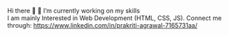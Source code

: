 Hi there 👋
🔭 I’m currently working on my skills 
<br>
I am mainly Interested in Web Development (HTML, CSS, JS).
Connect me through: https://www.linkedin.com/in/prakriti-agrawal-7165731aa/

<!--
**prakriti9/prakriti9** is a ✨ _special_ ✨ repository because its `README.md` (this file) appears on your GitHub profile.

Here are some ideas to get you started:

- 🔭 I’m currently working on my skills
- 🌱 I’m currently learning software skills
- 👯 I’m looking to collaborate on different projects

-->
